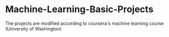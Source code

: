 # Machine-Learning-Basic-Projects
The projects are modified according to coursera's machine learning course (University of Washington)
